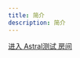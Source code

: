 ```yaml
---
title: 简介
description: 简介
---
```


[进入 Astral测试 房间](astral://room?code=eyJhbGciOiJIUzI1NiIsInR5cCI6IkpXVCJ9.eyJkYXRhIjoiSDRzSUFBQUFBQUFBQ2lYS3ZRM0NNQkFHMEYyKzJpZlp5VGs1UEFRTElBbzdkcWp5SXljSUlVUlB6Um9VaUE0SnNRNWhEQXBlL1U3b2ZaZmc4TDArUDQvMzhyb3N0enNVVXQvazR6aW5DRGZuZlZMSXc5Q3QvNVVielNZRlMxNkttamhvb1JDNG9pcFlFVFlwRmJHRXd1aW42VERrQ0lkYWl5bkZSQkpqRGJGbm9aVVVEYld4dE5JR1hlbFlRMkgydXdsdXN6My9BQ0paQmJtV0FBQUEiLCJpYXQiOjE3NDk5MjMyMTAsImV4cCI6MTc1MjUxNTIxMCwiaXNzIjoiYXN0cmFsX2FwcCJ9.eJyMItOXOw8Tn3pZlMOcp-t5Z8FJvi_Op-jJ8sdpkOU)
